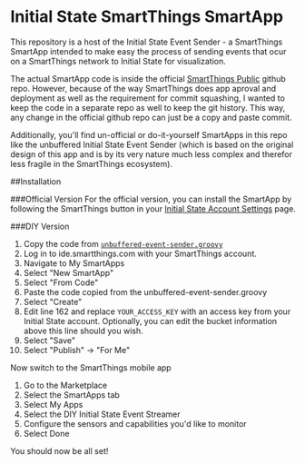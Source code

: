 # Initial State SmartThings SmartApp

This repository is a host of the Initial State Event Sender - a SmartThings SmartApp intended to make easy the process of sending events that ocur on a SmartThings network to Initial State for visualization.

The actual SmartApp code is inside the official [SmartThings Public](https://github.com/SmartThingsCommunity/SmartThingsPublic/blob/master/smartapps/initialstate-events/initial-state-event-streamer.src/initial-state-event-streamer.groovy) github repo. However, because of the way SmartThings does app aproval and deployment as well as the requirement for commit squashing, I wanted to keep the code in a separate repo as well to keep the git history. This way, any change in the official github repo can just be a copy and paste commit.

Additionally, you'll find un-official or do-it-yourself SmartApps in this repo like the unbuffered Initial State Event Sender (which is based on the original design of this app and is by its very nature much less complex and therefor less fragile in the SmartThings ecosystem).

##Installation


###Official Version
For the official version, you can install the SmartApp by following the SmartThings button in your [Initial State Account Settings](https://www.initialstate.com/app#/account) page.

###DIY Version

1. Copy the code from [`unbuffered-event-sender.groovy`](https://raw.githubusercontent.com/davidsulpy/initialstate-smartapp/master/unbuffered-event-sender.groovy)
2. Log in to ide.smartthings.com with your SmartThings account.
3. Navigate to My SmartApps
4. Select "New SmartApp"
5. Select "From Code"
6. Paste the code copied from the unbuffered-event-sender.groovy
7. Select "Create"
8. Edit line 162 and replace `YOUR_ACCESS_KEY` with an access key from your Initial State account. Optionally, you can edit the bucket information above this line should you wish.
9. Select "Save"
10. Select "Publish" -> "For Me"

Now switch to the SmartThings mobile app

1. Go to the Marketplace
2. Select the SmartApps tab
3. Select My Apps
4. Select the DIY Initial State Event Streamer
5. Configure the sensors and capabilities you'd like to monitor
6. Select Done

You should now be all set!